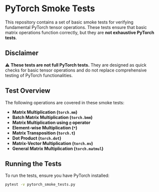 # PyTorch Smoke Tests

This repository contains a set of basic smoke tests for verifying fundamental PyTorch tensor operations. These tests ensure that basic matrix operations function correctly, but they are **not exhaustive PyTorch tests**.

## Disclaimer

⚠️ **These tests are not full PyTorch tests.** They are designed as quick checks for basic tensor operations and do not replace comprehensive testing of PyTorch functionalities.

## Test Overview

The following operations are covered in these smoke tests:

- **Matrix Multiplication (`torch.mm`)**
- **Batch Matrix Multiplication (`torch.bmm`)**
- **Matrix Multiplication using `@` operator**
- **Element-wise Multiplication (`*`)**
- **Matrix Transposition (`torch.t`)**
- **Dot Product (`torch.dot`)**
- **Matrix-Vector Multiplication (`torch.mv`)**
- **General Matrix Multiplication (`torch.matmul`)**

## Running the Tests

To run the tests, ensure you have PyTorch installed:

```bash
pytest -v pytorch_smoke_tests.py
